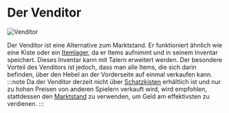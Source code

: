 # Der Venditor
![Venditor](@site/static/img/de/custom-blocks/venditors.png)

Der Venditor ist eine Alternative zum Marktstand. Er funktioniert ähnlich wie eine Kiste oder ein [Itemlager](./itemstorage.md), da er Items aufnimmt und in seinem Inventar speichert. Dieses Inventar kann mit Talern erweitert werden.
Der besondere Vorteil des Venditors ist jedoch, dass man alle Items, die sich darin befinden, über den Hebel an der Vorderseite auf einmal verkaufen kann.
:::note
Da der Venditor derzeit nicht über [Schatzkisten](../game-mechanics/treasure-chests.md) erhältlich ist und nur zu hohen Preisen von anderen Spielern verkauft wird, wird empfohlen, stattdessen den [Marktstand](../game-mechanics/marketstall.md) zu verwenden, um Geld am effektivsten zu verdienen.
:::